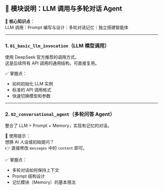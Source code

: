 ## 🧩 模块说明：LLM 调用与多轮对话 Agent

📌 **核心知识点**：  
LLM 调用｜Prompt 编写与设计｜多轮对话记忆｜独立搭建智能体

---

### 1. `01_basic_llm_invocation`（LLM 模型调用）  
使用 DeepSeek 官方推荐的调用方式，  
这是后续所有 API 调用的通用结构，可直接复用。  

✅ 掌握点：  
- 如何初始化 LLM 实例  
- 标准的 API 调用格式  
- 快速切换模型和参数

---

### 2. `02_conversational_agent`（多轮问答 Agent）  
整合了 LLM + Prompt + Memory，实现有记忆的对话。  

🔧 使用提示：  
想换 AI 人设或初始提问？  
👉 直接修改 `messages` 中的 `content` 即可。

✅ 掌握点：  
- 多轮对话如何保持上下文  
- Prompt 结构设计  
- 记忆模块（Memory）的基本用法